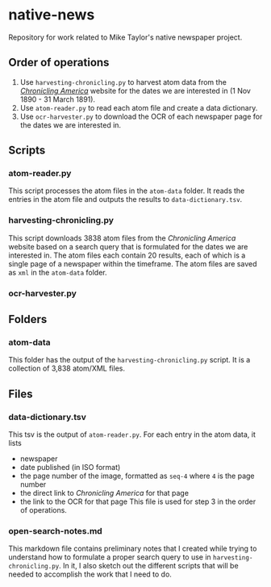 # native-news
Repository for work related to Mike Taylor's native newspaper project.

## Order of operations
1. Use `harvesting-chronicling.py` to harvest atom data from the _[Chronicling America](https://chroniclingamerica.loc.gov/)_ website for the dates we are interested in (1 Nov 1890 - 31 March 1891). 
2. Use `atom-reader.py` to read each atom file and create a data dictionary.
3. Use `ocr-harvester.py` to download the OCR of each newspaper page for the dates we are interested in.  

## Scripts

### atom-reader.py
This script processes the atom files in the `atom-data` folder. It reads the entries in the atom file and outputs the results to `data-dictionary.tsv`.

### harvesting-chronicling.py
This script downloads 3838 atom files from the _Chronicling America_ website based on a search query that is formulated for the dates we are interested in. The atom files each contain 20 results, each of which is a single page of a newspaper within the timeframe. The atom files are saved as `xml` in the `atom-data` folder.

### ocr-harvester.py

## Folders

### atom-data
This folder has the output of the `harvesting-chronicling.py` script. It is a collection of 3,838 atom/XML files.

## Files

### data-dictionary.tsv
This tsv is the output of `atom-reader.py`. For each entry in the atom data, it lists 
- newspaper
- date published (in ISO format)
- the page number of the image, formatted as `seq-4` where `4` is the page number
- the direct link to _Chronicling America_ for that page
- the link to the OCR for that page
This file is used for step 3 in the order of operations.

### open-search-notes.md
This markdown file contains preliminary notes that I created while trying to understand how to formulate a proper search query to use in `harvesting-chronicling.py`. In it, I also sketch out the different scripts that will be needed to accomplish the work that I need to do.

